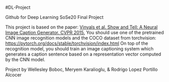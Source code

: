 #DL-Project

Github for Deep Learning SoSe20 Final Project

This project is based on the paper: [Vinyals et al. Show and Tell: A Neural Image Caption Generator. CVPR 2015.](https://www.cv-foundation.org/openaccess/content_cvpr_2015/papers/Vinyals_Show_and_Tell_2015_CVPR_paper.pdf)
You should use one of the pretrained CNN image recognition models and the COCO dataset from torchvision: <https://pytorch.org/docs/stable/torchvision/index.html> 
On top of the recognition model, you should train an image captioning system which generates a caption sentence based on a representation vector computed by the CNN model.

Project by Wellesley Boboc, Meryem Karalioglu, & Rodrigo Lopez Portillo Alcocer
